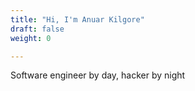 ```yaml
---
title: "Hi, I'm Anuar Kilgore"
draft: false
weight: 0

---
```


Software engineer by day, hacker by night
